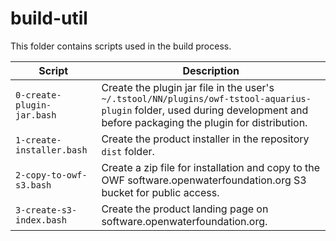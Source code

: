 # build-util #

This folder contains scripts used in the build process.

| **Script** | **Description** |
| -- | -- |
| `0-create-plugin-jar.bash` | Create the plugin jar file in the user's `~/.tstool/NN/plugins/owf-tstool-aquarius-plugin` folder, used during development and before packaging the plugin for distribution. |
| `1-create-installer.bash` | Create the product installer in the repository `dist` folder. |
| `2-copy-to-owf-s3.bash` | Create a zip file for installation and copy to the OWF software.openwaterfoundation.org S3 bucket for public access. |
| `3-create-s3-index.bash` | Create the product landing page on software.openwaterfoundation.org. |
